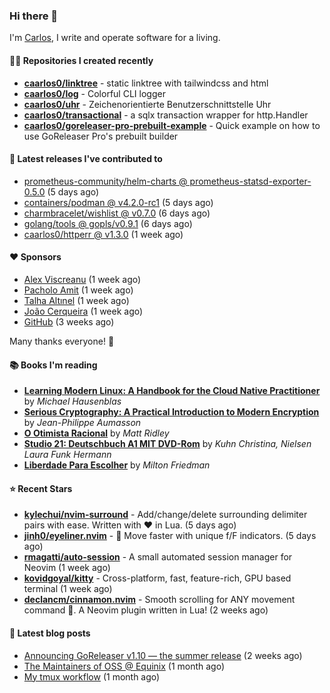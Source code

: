 ### Hi there 👋

I'm [Carlos](https://caarlos0.dev), I write and operate software for a living.

#### 👨‍💻 Repositories I created recently
- **[caarlos0/linktree](https://github.com/caarlos0/linktree)** - static linktree with tailwindcss and html
- **[caarlos0/log](https://github.com/caarlos0/log)** - Colorful CLI logger
- **[caarlos0/uhr](https://github.com/caarlos0/uhr)** - Zeichenorientierte Benutzerschnittstelle Uhr
- **[caarlos0/transactional](https://github.com/caarlos0/transactional)** - a sqlx transaction wrapper for http.Handler
- **[caarlos0/goreleaser-pro-prebuilt-example](https://github.com/caarlos0/goreleaser-pro-prebuilt-example)** - Quick example on how to use GoReleaser Pro&#39;s prebuilt builder

#### 🚀 Latest releases I've contributed to


- [prometheus-community/helm-charts @ prometheus-statsd-exporter-0.5.0](https://github.com/prometheus-community/helm-charts/releases/tag/prometheus-statsd-exporter-0.5.0) (5 days ago)
- [containers/podman @ v4.2.0-rc1](https://github.com/containers/podman/releases/tag/v4.2.0-rc1) (5 days ago)
- [charmbracelet/wishlist @ v0.7.0](https://github.com/charmbracelet/wishlist/releases/tag/v0.7.0) (6 days ago)
- [golang/tools @ gopls/v0.9.1](https://github.com/golang/tools/releases/tag/gopls%2Fv0.9.1) (6 days ago)
- [caarlos0/httperr @ v1.3.0](https://github.com/caarlos0/httperr/releases/tag/v1.3.0) (1 week ago)

#### ❤️ Sponsors
- [Alex Viscreanu](https://github.com/aexvir) (1 week ago)
- [Pacholo Amit](https://github.com/pacholoamit) (1 week ago)
- [Talha Altınel](https://github.com/MrWormHole) (1 week ago)
- [João Cerqueira](https://github.com/crqra) (1 week ago)
- [GitHub](https://github.com/github) (3 weeks ago)

Many thanks everyone! 🙏

#### 📚 Books I'm reading
- **[Learning Modern Linux: A Handbook for the Cloud Native Practitioner](https://www.goodreads.com/book/show/59891130-learning-modern-linux)** by _Michael Hausenblas_
- **[Serious Cryptography: A Practical Introduction to Modern Encryption](https://www.goodreads.com/book/show/36265193-serious-cryptography)** by _Jean-Philippe Aumasson_
- **[O Otimista Racional](https://www.goodreads.com/book/show/32706964-o-otimista-racional)** by _Matt Ridley_
- **[Studio 21: Deutschbuch A1 MIT DVD-Rom](https://www.goodreads.com/book/show/25495148-studio-21)** by _Kuhn Christina, Nielsen Laura Funk Hermann_
- **[Liberdade Para Escolher](https://www.goodreads.com/book/show/17238591-liberdade-para-escolher)** by _Milton Friedman_

#### ⭐ Recent Stars


- **[kylechui/nvim-surround](https://github.com/kylechui/nvim-surround)** - Add/change/delete surrounding delimiter pairs with ease. Written with :heart: in Lua. (5 days ago)
- **[jinh0/eyeliner.nvim](https://github.com/jinh0/eyeliner.nvim)** - 👀 Move faster with unique f/F indicators. (5 days ago)
- **[rmagatti/auto-session](https://github.com/rmagatti/auto-session)** - A small automated session manager for Neovim (1 week ago)
- **[kovidgoyal/kitty](https://github.com/kovidgoyal/kitty)** - Cross-platform, fast, feature-rich, GPU based terminal (1 week ago)
- **[declancm/cinnamon.nvim](https://github.com/declancm/cinnamon.nvim)** - Smooth scrolling for ANY movement command 🤯. A Neovim plugin written in Lua! (2 weeks ago)

#### 📄 Latest blog posts
- [Announcing GoReleaser v1.10 — the summer release](https://carlosbecker.com/posts/goreleaser-v1.10/) (2 weeks ago)
- [The Maintainers of OSS @ Equinix](https://carlosbecker.com/posts/equinix-maintainers-oss/) (1 month ago)
- [My tmux workflow](https://carlosbecker.com/posts/tmux-sessionizer/) (1 month ago)
